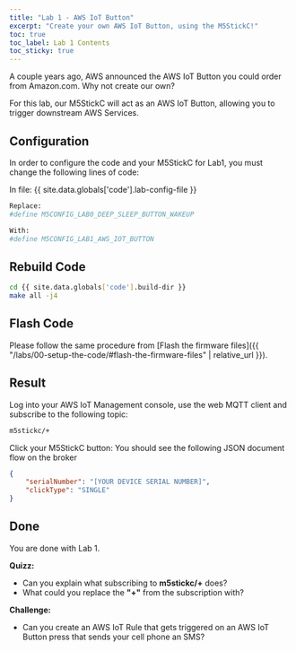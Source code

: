 ```yaml
---
title: "Lab 1 - AWS IoT Button"
excerpt: "Create your own AWS IoT Button, using the M5StickC!"
toc: true
toc_label: Lab 1 Contents
toc_sticky: true
---
```


A couple years ago, AWS announced the AWS IoT Button you could order from Amazon.com. Why not create our own?

For this lab, our M5StickC will act as an AWS IoT Button, allowing you to trigger downstream AWS Services.

## Configuration

In order to configure the code and your M5StickC for Lab1, you must change the following lines of code:

In file: {{ site.data.globals['code'].lab-config-file }}

```bash
Replace:
#define M5CONFIG_LAB0_DEEP_SLEEP_BUTTON_WAKEUP

With:
#define M5CONFIG_LAB1_AWS_IOT_BUTTON
```

## Rebuild Code

```bash
cd {{ site.data.globals['code'].build-dir }}
make all -j4
```

## Flash Code

Please follow the same procedure from [Flash the firmware files]({{ "/labs/00-setup-the-code/#flash-the-firmware-files" | relative_url }}).

## Result

Log into your AWS IoT Management console, use the web MQTT client and subscribe to the following topic:

```bash
m5stickc/+
```

Click your M5StickC button: You should see the following JSON document flow on the broker

```json
{
	"serialNumber": "[YOUR DEVICE SERIAL NUMBER]",
	"clickType": "SINGLE"
}
```

## Done

You are done with Lab 1.

**Quizz:**
* Can you explain what subscribing to **m5stickc/+** does?
* What could you replace the **"+"** from the subscription with?

**Challenge:**
* Can you create an AWS IoT Rule that gets triggered on an AWS IoT Button press that sends your cell phone an SMS?
